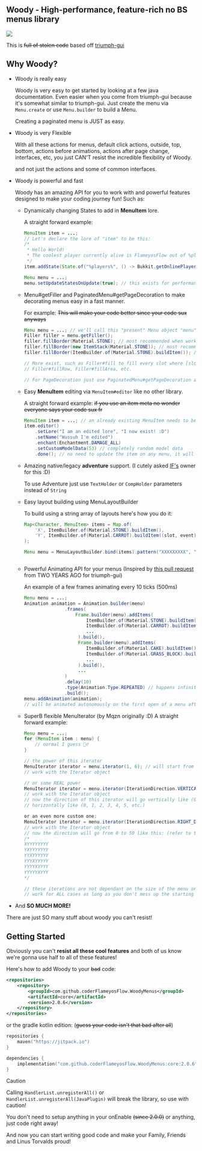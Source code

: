 ## Woody - High-performance, feature-rich no BS menus library
[![](https://dcbadge.vercel.app/api/server/Zj6KBS7UwX)](https://discord.gg/Zj6KBS7UwX)

This is ~~full of stolen code~~ based off [triumph-gui](https://github.com/TriumphTeam/triumph-gui)

## Why Woody?
- Woody is really easy

  Woody is very easy to get started by looking at a few java documentation.
  Even easier when you come from triumph-gui because it's somewhat similar to triumph-gui.
  Just create the menu via `Menu.create` or use `Menu.builder` to build a Menu.
  
  Creating a paginated menu is JUST as easy.

- Woody is very Flexible

  With all these actions for menus, default click actions, outside, top, bottom,
  actions before animations, actions after page change, interfaces, etc, you just CAN'T resist the incredible flexibility of Woody.

  and not just the actions and some of common interfaces.
  
- Woody is powerful and fast
  
  Woody has an amazing API for you to work with and powerful features designed to make your coding journey fun!
  Such as:
  - Dynamically changing States to add in **MenuItem** lore.

    A straight forward example:
    ```java
    MenuItem item = ...;
    // Let's declare the lore of "item" to be this:
    /*
     * Hello World!
     * The coolest player currently alive is FlameyosFlow out of %players% players in the server
     */
    item.addState(State.of("%players%", () -> Bukkit.getOnlinePlayers().size(), item));

    Menu menu = ...;
    menu.setUpdateStatesOnUpdate(true); // this exists for performance reasons
    ```
  - Menu#getFiller and PaginatedMenu#getPageDecoration to make decorating menus easy in a fast manner.

    For example: ~~This will make your code better since your code sux anyways~~
    ```java
    Menu menu = ...; // we'll call this "present" Menu object "menu"
    Filler filler = menu.getFiller();
    filler.fillBorder(Material.STONE); // most recommended when working with glass panes on newer versions
    filler.fillBorder(new ItemStack(Material.STONE)); // most recommended when working with glass panes on legacy
    filler.fillBorder(ItemBuilder.of(Material.STONE).buildItem()); // most recommended for ANYTHING else

    // More exist, such as Filler#fill to fill every slot where [slot != null]
    // Filler#fillRow, Filler#fillArea, etc.

    // For PageDecoration just use PaginatedMenu#getPageDecoration and it should be looking just the same.
    ```
  - Easy **MenuItem** editing via `MenuItem#editor` like no other library.

    A straight forward example: ~~if you use an item meta no wonder everyone says your code sux fr~~
    ```java
    MenuItem item = ...; // an already existing MenuItem needs to be present, let's call this "item"
    item.editor()
        .setLore("I am an edited lore", "I now exist! :D")
        .setName("Wussuh I'm edited")
        .enchant(Enchantment.DAMAGE_ALL)
        .setCustomModelData(53) // completely random model data
        .done(); // no need to update the item on any menu, it will automatically change :D
    ```
  - Amazing native/legacy **adventure** support. (I cutely asked [IF's](https://github.com/stefvanschie/IF) owner for this :D)
    
    To use Adventure just use `TextHolder` or `CompHolder` parameters instead of `String`
  - Easy layout building using MenuLayoutBuilder
    
    To build using a string array of layouts here's how you do it:
    ```java
    Map<Character, MenuItem> items = Map.of(
        'X', ItemBuilder.of(Material.STONE).buildItem(),
        'Y', ItemBuilder.of(Material.CARROT).buildItem((slot, event) -> Bukkit.getLogger().info("A carrot got clicked!")
    );

    Menu menu = MenuLayoutBuilder.bind(items).pattern("XXXXXXXXX", "XYY   YYX", "XXXXXXXXX").createMenu("&4Sick Menu Building", EnumSet.allOf(Modifier.class));
   ```
   ```

  - Powerful Animating API for your menus (Inspired by [this pull request](https://github.com/TriumphTeam/triumph-gui/pull/49) from TWO YEARS AGO for triumph-gui)
    
    An example of a few frames animating every 10 ticks (500ms)
    ```java
    Menu menu = ...;
    Animation animation = Animation.builder(menu)
                   .frames(
                       Frame.builder(menu).addItems(
                           ItemBuilder.of(Material.STONE).buildItem(),
                           ItemBuilder.of(Material.CARROT).buildItem(),
                           ...
                        ).build(),
                        Frame.builder(menu).addItems(
                           ItemBuilder.of(Material.CAKE).buildItem(),
                           ItemBuilder.of(Material.GRASS_BLOCK).buildItem(),
                           ...
                        ).build(),
                        ...
                   )
                   .delay(10)
                   .type(Animation.Type.REPEATED) // happens infinitely until the last viewer of the menu closes the menu
                   .build();
    menu.addAnimation(animation);
    // will be animated autonomously on the first open of a menu after 0 viewers
    ```
  - SuperB flexible MenuIterator (by Mqzn originally :D)
    A straight forward example:
    ```java
    Menu menu = ...;
    for (MenuItem item : menu) {
        // normal I guess 🤷‍♂️
    }

    // the power of this iterator
    MenuIterator iterator = menu.iterator(1, 6); // will start from row 1, and column 6
    // work with the Iterator object

    // or some REAL power
    MenuIterator iterator = menu.iterator(IterationDirection.VERTICAL);
    // work with the Iterator object
    // now the direction of this iterator will go vertically like (0, 9, 18, 27, 36, 45, 1, 10, 19, etc.) instead of
    // horizontally like (0, 1, 2, 3, 4, 5, etc.)
    
    or an even more custom one:
    MenuIterator iterator = menu.iterator(IterationDirection.RIGHT_DOWNWARDS_ONLY);
    // work with the Iterator object
    // now the direction will go from 0 to 50 like this: (refer to the X's)
    /*
    XYYYYYYYY
    YXYYYYYYY
    YYXYYYYYY
    YYYXYYYYY
    YYYYXYYYY
    YYYYYXYYY
    */
    
    // these iterations are not dependant on the size of the menu or the starting row and column, these directions
    // work for ALL cases as long as you don't mess up the starting row and/or column.
    ```

- And **SO MUCH MORE!**

There are just SO many stuff about woody you can't resist!

## Getting Started
Obviously you can't **resist all these cool features** and both of us know we're gonna use half to all of these features!

Here's how to add Woody to your ~~bad~~ code:
```xml
<repositories>
    <repository>
        <groupId>com.github.coderFlameyosFlow.WoodyMenus</groupId>
        <artifactId>core</artifactId>
        <version>2.0.6</version>
    </repository>
</repositories>
```

or the gradle kotlin edition: (~~guess your code isn't that bad after all~~)
```kt
repositories {
    maven("https://jitpack.io")
}

dependencies {
    implementation("com.github.coderFlameyosFlow.WoodyMenus:core:2.0.6")
}
```
> [!CAUTION]
> Calling `HandlerList.unregisterAll()` or `HandlerList.unregisterAll(JavaPlugin)` will break the library, so use with caution!

You don't need to setup anything in your onEnable ~~(since 2.0.0)~~ or anything, just code right away!
 
And now you can start writing good code and make your Family, Friends and Linus Torvalds proud!

